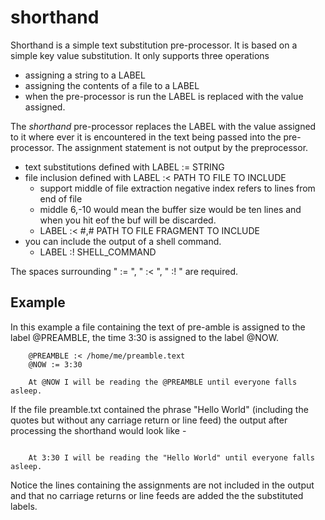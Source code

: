 
# shorthand

Shorthand is a simple text substitution pre-processor. It is based on a simple
key value substitution.  It only supports three operations

+ assigning a string to a LABEL
+ assigning the contents of a file to a LABEL
+ when the pre-processor is run the LABEL is replaced with the value assigned.

The *shorthand* pre-processor replaces the LABEL with the value assigned to
it where ever it is encountered in the text being passed into the pre-processor.
The assignment statement is not output by the preprocessor.

+ text substitutions defined with LABEL := STRING
+ file inclusion defined with LABEL :< PATH TO FILE TO INCLUDE
    + support middle of file extraction negative index refers to lines from end of file
    + middle 6,-10 would mean the buffer size would be ten lines and when you hit eof the buf will be discarded.
    + LABEL :< #,# PATH TO FILE FRAGMENT TO INCLUDE
+ you can include the output of a shell command.
    + LABEL :! SHELL_COMMAND


The spaces surrounding " := ", " :< ", " :! " are required.

## Example


In this example a file containing the text of pre-amble is assigned to the
label @PREAMBLE, the time 3:30 is assigned to the label @NOW.

```text
    @PREAMBLE :< /home/me/preamble.text
    @NOW := 3:30

    At @NOW I will be reading the @PREAMBLE until everyone falls asleep.
```

If the file preamble.txt contained the phrase "Hello World" (including
the quotes but without any carriage return or line feed) the output after
processing the shorthand would look like -

```text

    At 3:30 I will be reading the "Hello World" until everyone falls asleep.
```

Notice the lines containing the assignments are not included in the output
and that no carriage returns or line feeds are added the the substituted labels.
